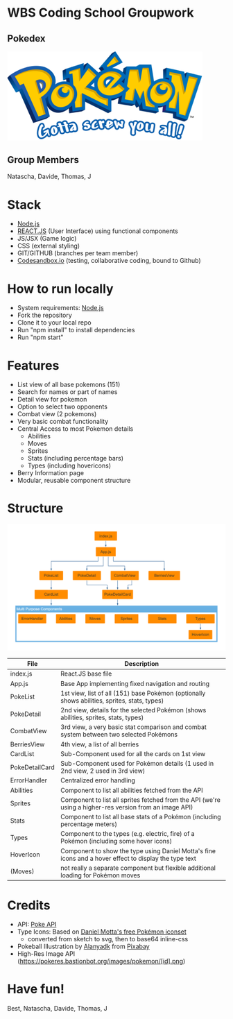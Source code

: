 # WBS Coding School Groupwork
## Pokedex
<img src="./src/assets/pokemon-logo.png" width="450">

## Group Members
Natascha, Davide, Thomas, J

# Stack
* [Node.js](https://nodejs.org/)
* [REACT.JS](https://reactjs.org/) (User Interface) using functional components 
* JS/JSX (Game logic)
* CSS (external styling)
* GIT/GITHUB (branches per team member)
* [Codesandbox.io](https://codesandbox.io) (testing, collaborative coding, bound to Github)

# How to run locally
* System requirements: [Node.js](https://nodejs.org/)
* Fork the repository
* Clone it to your local repo
* Run "npm install" to install dependencies
* Run "npm start"

# Features
* List view of all base pokemons (151)
* Search for names or part of names
* Detail view for pokemon
* Option to select two opponents
* Combat view (2 pokemons)
* Very basic combat functionality
* Central Access to most Pokemon details
  * Abilities
  * Moves
  * Sprites
  * Stats (including percentage bars)
  * Types (including hovericons)
* Berry Information page
* Modular, reusable component structure

# Structure
<img src="./src/assets/structure-v2.png" width="800">

File  | Description
------------- | -------------
index.js      | React.JS base file
App.js  | Base App implementing fixed navigation and routing
PokeList  | 1st view, list of all (151) base Pokémon (optionally shows abilities, sprites, stats, types)
PokeDetail  | 2nd view, details for the selected Pokémon (shows abilities, sprites, stats, types)
CombatView  | 3rd view, a very basic stat comparison and combat system between two selected Pokémons 
BerriesView  | 4th view, a list of all berries
CardList  | Sub-Component used for all the cards on 1st view
PokeDetailCard  | Sub-Component used for Pokémon details (1 used in 2nd view, 2 used in 3rd view)
ErrorHandler  | Centralized error handling
Abilities  | Component to list all abilities fetched from the API
Sprites  | Component to list all sprites fetched from the API (we're using a higher-res version from an image API)
Stats  | Component to list all base stats of a Pokémon (including percentage meters)
Types  | Component to the types (e.g. electric, fire) of a Pokémon (including some hover icons)
HoverIcon  | Component to show the type using Daniel Motta's fine icons and a hover effect to display the type text
(Moves)  | not really a separate component but flexible additional loading for Pokémon moves

# Credits
* API: [Poke API](https://pokeapi.co/)
* Type Icons: Based on [Daniel Motta's free Pokémon iconset](https://www.sketchappsources.com/free-source/3954-pokemon-types-icons-sketch-freebie-resource.html) 
  * converted from sketch to svg, then to base64 inline-css
* Pokeball Illustration by [Alanyadk](https://pixabay.com/users/Alanyadk-1919646) from [Pixabay](https://pixabay.com/?utm_source=link-attribution&amp;utm_medium=referral&amp;utm_campaign=image&amp;utm_content=1536849)
* High-Res Image API (https://pokeres.bastionbot.org/images/pokemon/[id].png)


# Have fun!

Best,
Natascha, Davide, Thomas, J


